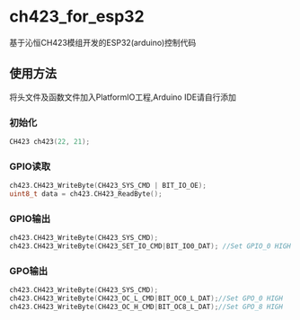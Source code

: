 # ch423_for_esp32  
基于沁恒CH423模组开发的ESP32(arduino)控制代码  
## 使用方法  
将头文件及函数文件加入PlatformIO工程,Arduino IDE请自行添加  
### 初始化
```Cpp
CH423 ch423(22, 21);  
``` 
### GPIO读取  
```Cpp
ch423.CH423_WriteByte(CH423_SYS_CMD | BIT_IO_OE);  
uint8_t data = ch423.CH423_ReadByte();  
```  
### GPIO输出  
```Cpp
ch423.CH423_WriteByte(CH423_SYS_CMD);  
ch423.CH423_WriteByte(CH423_SET_IO_CMD|BIT_IO0_DAT); //Set GPIO_0 HIGH  
```  
### GPO输出  
```Cpp
ch423.CH423_WriteByte(CH423_SYS_CMD);  
ch423.CH423_WriteByte(CH423_OC_L_CMD|BIT_OC0_L_DAT);//Set GPO_0 HIGH  
ch423.CH423_WriteByte(CH423_OC_H_CMD|BIT_OC8_L_DAT);//Set GPO_8 HIGH  
```  

